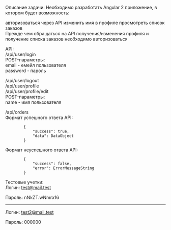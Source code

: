 Описание задачи:
Необходимо разработать Angular 2 приложение, в котором будет возможность:

авторизоваться через API
изменить имя в профиле
просмотреть список заказов  
Прежде чем обращаться на API получения/изменения профиля и получение списка заказов необходимо авторизоваться

API:  
/api/user/login  
POST-параметры:  
email - емейл пользователя  
password - пароль  

/api/user/logout  
/api/user/profile  
/api/user/profile/edit  
POST-параметры:  
name - имя пользователя  

/api/orders  
Формат успешного ответа API:

            {
                "success": true,
                "data": DataObject
            }
        
Формат неуспешного ответа API:

            {
                "success": false,
                "error": ErrorMessageString
            }
        
Тестовые учетки:  
Логин: test@mail.test

Пароль: nNkZT.wNmrx16
_____________________

Логин: test2@mail.test

Пароль: 000000
